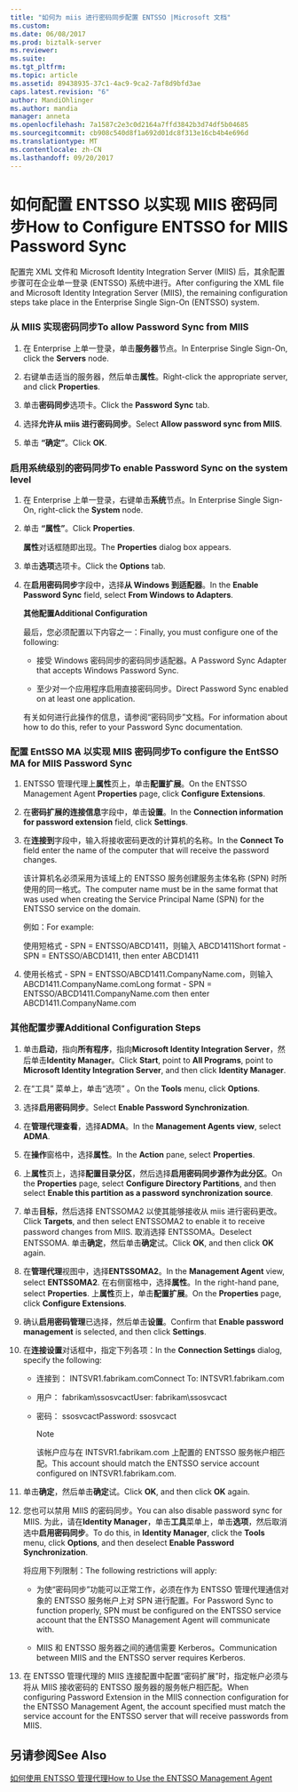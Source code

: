 ```yaml
---
title: "如何为 miis 进行密码同步配置 ENTSSO |Microsoft 文档"
ms.custom: 
ms.date: 06/08/2017
ms.prod: biztalk-server
ms.reviewer: 
ms.suite: 
ms.tgt_pltfrm: 
ms.topic: article
ms.assetid: 89438935-37c1-4ac9-9ca2-7af8d9bfd3ae
caps.latest.revision: "6"
author: MandiOhlinger
ms.author: mandia
manager: anneta
ms.openlocfilehash: 7a1587c2e3c0d2164a7ffd3842b3d74df5b04685
ms.sourcegitcommit: cb908c540d8f1a692d01dc8f313e16cb4b4e696d
ms.translationtype: MT
ms.contentlocale: zh-CN
ms.lasthandoff: 09/20/2017
---
```

# <a name="how-to-configure-entsso-for-miis-password-sync"></a><span data-ttu-id="f8dd1-102">如何配置 ENTSSO 以实现 MIIS 密码同步</span><span class="sxs-lookup"><span data-stu-id="f8dd1-102">How to Configure ENTSSO for MIIS Password Sync</span></span>
<span data-ttu-id="f8dd1-103">配置完 XML 文件和 Microsoft Identity Integration Server (MIIS) 后，其余配置步骤可在企业单一登录 (ENTSSO) 系统中进行。</span><span class="sxs-lookup"><span data-stu-id="f8dd1-103">After configuring the XML file and Microsoft Identity Integration Server (MIIS), the remaining configuration steps take place in the Enterprise Single Sign-On (ENTSSO) system.</span></span>  
  
### <a name="to-allow-password-sync-from-miis"></a><span data-ttu-id="f8dd1-104">从 MIIS 实现密码同步</span><span class="sxs-lookup"><span data-stu-id="f8dd1-104">To allow Password Sync from MIIS</span></span>  
  
1.  <span data-ttu-id="f8dd1-105">在 Enterprise 上单一登录，单击**服务器**节点。</span><span class="sxs-lookup"><span data-stu-id="f8dd1-105">In Enterprise Single Sign-On, click the **Servers** node.</span></span>  
  
2.  <span data-ttu-id="f8dd1-106">右键单击适当的服务器，然后单击**属性**。</span><span class="sxs-lookup"><span data-stu-id="f8dd1-106">Right-click the appropriate server, and click **Properties**.</span></span>  
  
3.  <span data-ttu-id="f8dd1-107">单击**密码同步**选项卡。</span><span class="sxs-lookup"><span data-stu-id="f8dd1-107">Click the **Password Sync** tab.</span></span>  
  
4.  <span data-ttu-id="f8dd1-108">选择**允许从 miis 进行密码同步**。</span><span class="sxs-lookup"><span data-stu-id="f8dd1-108">Select **Allow password sync from MIIS**.</span></span>  
  
5.  <span data-ttu-id="f8dd1-109">单击 **“确定”**。</span><span class="sxs-lookup"><span data-stu-id="f8dd1-109">Click **OK**.</span></span>  
  
### <a name="to-enable-password-sync-on-the-system-level"></a><span data-ttu-id="f8dd1-110">启用系统级别的密码同步</span><span class="sxs-lookup"><span data-stu-id="f8dd1-110">To enable Password Sync on the system level</span></span>  
  
1.  <span data-ttu-id="f8dd1-111">在 Enterprise 上单一登录，右键单击**系统**节点。</span><span class="sxs-lookup"><span data-stu-id="f8dd1-111">In Enterprise Single Sign-On, right-click the **System** node.</span></span>  
  
2.  <span data-ttu-id="f8dd1-112">单击 **“属性”**。</span><span class="sxs-lookup"><span data-stu-id="f8dd1-112">Click **Properties**.</span></span>  
  
     <span data-ttu-id="f8dd1-113">**属性**对话框随即出现。</span><span class="sxs-lookup"><span data-stu-id="f8dd1-113">The **Properties** dialog box appears.</span></span>  
  
3.  <span data-ttu-id="f8dd1-114">单击**选项**选项卡。</span><span class="sxs-lookup"><span data-stu-id="f8dd1-114">Click the **Options** tab.</span></span>  
  
4.  <span data-ttu-id="f8dd1-115">在**启用密码同步**字段中，选择**从 Windows 到适配器**。</span><span class="sxs-lookup"><span data-stu-id="f8dd1-115">In the **Enable Password Sync** field, select **From Windows to Adapters**.</span></span>  
  
     <span data-ttu-id="f8dd1-116">**其他配置**</span><span class="sxs-lookup"><span data-stu-id="f8dd1-116">**Additional Configuration**</span></span>  
  
     <span data-ttu-id="f8dd1-117">最后，您必须配置以下内容之一：</span><span class="sxs-lookup"><span data-stu-id="f8dd1-117">Finally, you must configure one of the following:</span></span>  
  
    -   <span data-ttu-id="f8dd1-118">接受 Windows 密码同步的密码同步适配器。</span><span class="sxs-lookup"><span data-stu-id="f8dd1-118">A Password Sync Adapter that accepts Windows Password Sync.</span></span>  
  
    -   <span data-ttu-id="f8dd1-119">至少对一个应用程序启用直接密码同步。</span><span class="sxs-lookup"><span data-stu-id="f8dd1-119">Direct Password Sync enabled on at least one application.</span></span>  
  
     <span data-ttu-id="f8dd1-120">有关如何进行此操作的信息，请参阅“密码同步”文档。</span><span class="sxs-lookup"><span data-stu-id="f8dd1-120">For information about how to do this, refer to your Password Sync documentation.</span></span>  
  
### <a name="to-configure-the-entsso-ma-for-miis-password-sync"></a><span data-ttu-id="f8dd1-121">配置 EntSSO MA 以实现 MIIS 密码同步</span><span class="sxs-lookup"><span data-stu-id="f8dd1-121">To configure the EntSSO MA for MIIS Password Sync</span></span>  
  
1.  <span data-ttu-id="f8dd1-122">ENTSSO 管理代理上**属性**页上，单击**配置扩展**。</span><span class="sxs-lookup"><span data-stu-id="f8dd1-122">On the ENTSSO Management Agent **Properties** page, click **Configure Extensions**.</span></span>  
  
2.  <span data-ttu-id="f8dd1-123">在**密码扩展的连接信息**字段中，单击**设置**。</span><span class="sxs-lookup"><span data-stu-id="f8dd1-123">In the **Connection information for password extension** field, click **Settings**.</span></span>  
  
3.  <span data-ttu-id="f8dd1-124">在**连接到**字段中，输入将接收密码更改的计算机的名称。</span><span class="sxs-lookup"><span data-stu-id="f8dd1-124">In the **Connect To** field enter the name of the computer that will receive the password changes.</span></span>  
  
     <span data-ttu-id="f8dd1-125">该计算机名必须采用为该域上的 ENTSSO 服务创建服务主体名称 (SPN) 时所使用的同一格式。</span><span class="sxs-lookup"><span data-stu-id="f8dd1-125">The computer name must be in the same format that was used when creating the Service Principal Name (SPN) for the ENTSSO service on the domain.</span></span>  
  
     <span data-ttu-id="f8dd1-126">例如：</span><span class="sxs-lookup"><span data-stu-id="f8dd1-126">For example:</span></span>  
  
     <span data-ttu-id="f8dd1-127">使用短格式 - SPN = ENTSSO/ABCD1411，则输入 ABCD1411</span><span class="sxs-lookup"><span data-stu-id="f8dd1-127">Short format - SPN = ENTSSO/ABCD1411, then enter ABCD1411</span></span>  
  
4.  <span data-ttu-id="f8dd1-128">使用长格式 - SPN = ENTSSO/ABCD1411.CompanyName.com，则输入 ABCD1411.CompanyName.com</span><span class="sxs-lookup"><span data-stu-id="f8dd1-128">Long format - SPN = ENTSSO/ABCD1411.CompanyName.com then enter ABCD1411.CompanyName.com</span></span>  
  
### <a name="additional-configuration-steps"></a><span data-ttu-id="f8dd1-129">其他配置步骤</span><span class="sxs-lookup"><span data-stu-id="f8dd1-129">Additional Configuration Steps</span></span>  
  
1.  <span data-ttu-id="f8dd1-130">单击**启动**，指向**所有程序**，指向**Microsoft Identity Integration Server**，然后单击**Identity Manager**。</span><span class="sxs-lookup"><span data-stu-id="f8dd1-130">Click **Start**, point to **All Programs**, point to **Microsoft Identity Integration Server**, and then click **Identity Manager**.</span></span>  
  
2.  <span data-ttu-id="f8dd1-131">在“工具”  菜单上，单击“选项” 。</span><span class="sxs-lookup"><span data-stu-id="f8dd1-131">On the **Tools** menu, click **Options**.</span></span>  
  
3.  <span data-ttu-id="f8dd1-132">选择**启用密码同步**。</span><span class="sxs-lookup"><span data-stu-id="f8dd1-132">Select **Enable Password Synchronization**.</span></span>  
  
4.  <span data-ttu-id="f8dd1-133">在**管理代理查看**，选择**ADMA**。</span><span class="sxs-lookup"><span data-stu-id="f8dd1-133">In the **Management Agents view**, select **ADMA**.</span></span>  
  
5.  <span data-ttu-id="f8dd1-134">在**操作**窗格中，选择**属性**。</span><span class="sxs-lookup"><span data-stu-id="f8dd1-134">In the **Action** pane, select **Properties**.</span></span>  
  
6.  <span data-ttu-id="f8dd1-135">上**属性**页上，选择**配置目录分区**，然后选择**启用密码同步源作为此分区**。</span><span class="sxs-lookup"><span data-stu-id="f8dd1-135">On the **Properties** page, select **Configure Directory Partitions**, and then select **Enable this partition as a password synchronization source**.</span></span>  
  
7.  <span data-ttu-id="f8dd1-136">单击**目标**，然后选择 ENTSSOMA2 以使其能够接收从 miis 进行密码更改。</span><span class="sxs-lookup"><span data-stu-id="f8dd1-136">Click **Targets**, and then select ENTSSOMA2 to enable it to receive password changes from MIIS.</span></span> <span data-ttu-id="f8dd1-137">取消选择 ENTSSOMA。</span><span class="sxs-lookup"><span data-stu-id="f8dd1-137">Deselect ENTSSOMA.</span></span> <span data-ttu-id="f8dd1-138">单击**确定**，然后单击**确定**试。</span><span class="sxs-lookup"><span data-stu-id="f8dd1-138">Click **OK**, and then click **OK** again.</span></span>  
  
8.  <span data-ttu-id="f8dd1-139">在**管理代理**视图中，选择**ENTSSOMA2**。</span><span class="sxs-lookup"><span data-stu-id="f8dd1-139">In the **Management Agent** view, select **ENTSSOMA2**.</span></span> <span data-ttu-id="f8dd1-140">在右侧窗格中，选择**属性**。</span><span class="sxs-lookup"><span data-stu-id="f8dd1-140">In the right-hand pane, select **Properties**.</span></span> <span data-ttu-id="f8dd1-141">上**属性**页上，单击**配置扩展**。</span><span class="sxs-lookup"><span data-stu-id="f8dd1-141">On the **Properties** page, click **Configure Extensions**.</span></span>  
  
9. <span data-ttu-id="f8dd1-142">确认**启用密码管理**已选择，然后单击**设置**。</span><span class="sxs-lookup"><span data-stu-id="f8dd1-142">Confirm that **Enable password management** is selected, and then click **Settings**.</span></span>  
  
10. <span data-ttu-id="f8dd1-143">在**连接设置**对话框中，指定下列各项：</span><span class="sxs-lookup"><span data-stu-id="f8dd1-143">In the **Connection Settings** dialog, specify the following:</span></span>  
  
    -   <span data-ttu-id="f8dd1-144">连接到： INTSVR1.fabrikam.com</span><span class="sxs-lookup"><span data-stu-id="f8dd1-144">Connect To: INTSVR1.fabrikam.com</span></span>  
  
    -   <span data-ttu-id="f8dd1-145">用户： fabrikam\ssosvcact</span><span class="sxs-lookup"><span data-stu-id="f8dd1-145">User: fabrikam\ssosvcact</span></span>  
  
    -   <span data-ttu-id="f8dd1-146">密码： ssosvcact</span><span class="sxs-lookup"><span data-stu-id="f8dd1-146">Password: ssosvcact</span></span>  
  
        > [!NOTE]
        >  <span data-ttu-id="f8dd1-147">该帐户应与在 INTSVR1.fabrikam.com 上配置的 ENTSSO 服务帐户相匹配。</span><span class="sxs-lookup"><span data-stu-id="f8dd1-147">This account should match the ENTSSO service account configured on INTSVR1.fabrikam.com.</span></span>  
  
11. <span data-ttu-id="f8dd1-148">单击**确定**，然后单击**确定**试。</span><span class="sxs-lookup"><span data-stu-id="f8dd1-148">Click **OK**, and then click **OK** again.</span></span>  
  
12. <span data-ttu-id="f8dd1-149">您也可以禁用 MIIS 的密码同步。</span><span class="sxs-lookup"><span data-stu-id="f8dd1-149">You can also disable password sync for MIIS.</span></span> <span data-ttu-id="f8dd1-150">为此，请在**Identity Manager**，单击**工具**菜单上，单击**选项**，然后取消选中**启用密码同步**。</span><span class="sxs-lookup"><span data-stu-id="f8dd1-150">To do this, in **Identity Manager**, click the **Tools** menu, click **Options**, and then deselect **Enable Password Synchronization**.</span></span>  
  
     <span data-ttu-id="f8dd1-151">将应用下列限制：</span><span class="sxs-lookup"><span data-stu-id="f8dd1-151">The following restrictions will apply:</span></span>  
  
    -   <span data-ttu-id="f8dd1-152">为使“密码同步”功能可以正常工作，必须在作为 ENTSSO 管理代理通信对象的 ENTSSO 服务帐户上对 SPN 进行配置。</span><span class="sxs-lookup"><span data-stu-id="f8dd1-152">For Password Sync to function properly, SPN must be configured on the ENTSSO service account that the ENTSSO Management Agent will communicate with.</span></span>  
  
    -   <span data-ttu-id="f8dd1-153">MIIS 和 ENTSSO 服务器之间的通信需要 Kerberos。</span><span class="sxs-lookup"><span data-stu-id="f8dd1-153">Communication between MIIS and the ENTSSO server requires Kerberos.</span></span>  
  
13. <span data-ttu-id="f8dd1-154">在 ENTSSO 管理代理的 MIIS 连接配置中配置“密码扩展”时，指定帐户必须与将从 MIIS 接收密码的 ENTSSO 服务器的服务帐户相匹配。</span><span class="sxs-lookup"><span data-stu-id="f8dd1-154">When configuring Password Extension in the MIIS connection configuration for the ENTSSO Management Agent, the account specified must match the service account for the ENTSSO server that will receive passwords from MIIS.</span></span>  
  
## <a name="see-also"></a><span data-ttu-id="f8dd1-155">另请参阅</span><span class="sxs-lookup"><span data-stu-id="f8dd1-155">See Also</span></span>  
 [<span data-ttu-id="f8dd1-156">如何使用 ENTSSO 管理代理</span><span class="sxs-lookup"><span data-stu-id="f8dd1-156">How to Use the ENTSSO Management Agent</span></span>](../core/how-to-use-the-entsso-management-agent.md)